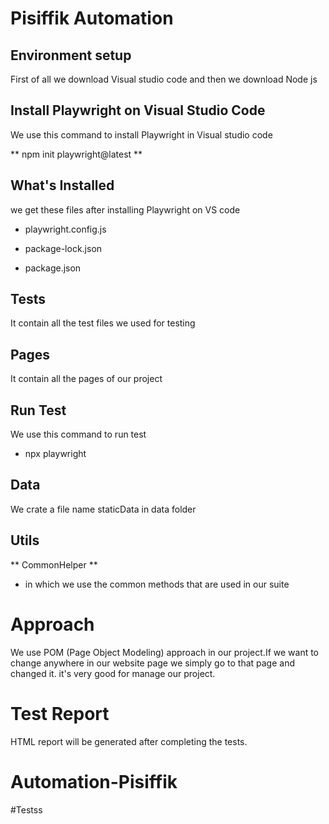 # Pisiffik Automation

## Environment setup

First of all we download Visual studio code and then we download Node js

## Install Playwright on Visual Studio Code

We use this command to install Playwright in Visual studio code

** npm init playwright@latest **

## What's Installed

we get these files after installing Playwright on VS code

- playwright.config.js

- package-lock.json

- package.json

## Tests

It contain all the test files we used for testing

## Pages

It contain all the pages of our project

## Run Test 

We use this command to run test

- npx playwright

## Data

We crate a file name staticData in data folder 

## Utils

** CommonHelper **

- in which we use the common methods that are used in our suite 

# Approach

We use POM (Page Object Modeling) approach in our project.If we want to change anywhere in our website page we simply go to that page and changed it. it's very good for manage our project.

# Test Report

HTML report will be generated after completing the tests.
 # Automation-Pisiffik
#Testss